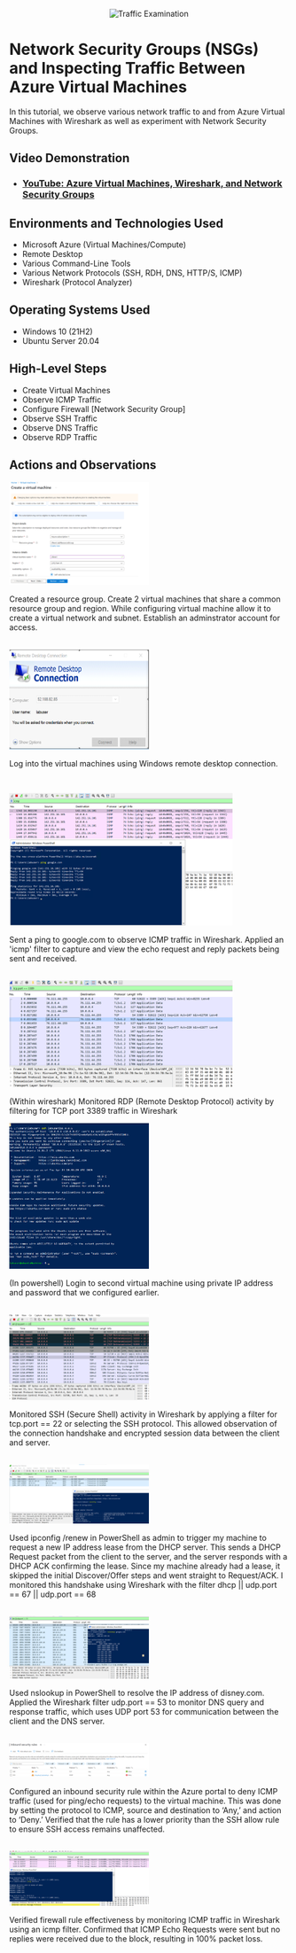 <p align="center">
<img src="https://i.imgur.com/Ua7udoS.png" alt="Traffic Examination"/>
</p>

<h1>Network Security Groups (NSGs) and Inspecting Traffic Between Azure Virtual Machines</h1>
In this tutorial, we observe various network traffic to and from Azure Virtual Machines with Wireshark as well as experiment with Network Security Groups. <br />

<h2>Video Demonstration</h2>

- ### [YouTube: Azure Virtual Machines, Wireshark, and Network Security Groups](https://www.youtube.com)

<h2>Environments and Technologies Used</h2>

- Microsoft Azure (Virtual Machines/Compute)
- Remote Desktop
- Various Command-Line Tools
- Various Network Protocols (SSH, RDH, DNS, HTTP/S, ICMP)
- Wireshark (Protocol Analyzer)

<h2>Operating Systems Used </h2>

- Windows 10 (21H2)
- Ubuntu Server 20.04

<h2>High-Level Steps</h2>

- Create Virtual Machines
- Observe ICMP Traffic
- Configure Firewall [Network Security Group]
- Observe SSH Traffic
- Observe DNS Traffic
- Observe RDP Traffic

<h2>Actions and Observations</h2>

<p>
  <img src="images/screensnip1" height="40%" width="50%" alt="Disk Sanitization Steps"/>
</p>
<p>
Created a resource group. Create 2 virtual machines that share a common resource group and region. While configuring virtual machine allow it to create a virtual network and subnet. Establish an adminstrator account for access. 
</p>
<br />
 
 <img src="images/rdp login.PNG" height="40%" width="50%" alt="Disk Sanitization Steps"/>
<p>
Log into the virtual machines using Windows remote desktop connection. 
</p>
<br />

<p>
<img src="images/icmp.PNG" height="80%" width="80%" alt="Disk Sanitization Steps"/>
</p>
<p>
Sent a ping to google.com to observe ICMP traffic in Wireshark. Applied an 'icmp' filter to capture and view the echo request and reply packets being sent and received.
</p>
<br />

<img src="images/tcp.port.PNG" height="80%" width="80%" alt="Disk Sanitization Steps"/>
<p>
  (Within wireshark) Monitored RDP (Remote Desktop Protocol) activity by filtering for TCP port 3389 traffic in Wireshark
</p>

<img src="images/ssh login.png" height="40%" width="50%" alt="Disk Sanitization Steps"/>
<p>
  (In powershell) Login to second virtual machine using private IP address and password that we configured earlier. 
</p>  
<br />

<img src="images/ssh traffic.png" height="40%" width="50%" alt="Disk Sanitization Steps"/>
<p>
  Monitored SSH (Secure Shell) activity in Wireshark by applying a filter for tcp.port == 22 or selecting the SSH protocol. This allowed observation of the connection handshake and encrypted session data between the client and server.
</p>
<br />
<img src="images/dhcpp.png" height="40%" width="50%" alt="Disk Sanitization Steps"/>
<p>
  Used ipconfig /renew in PowerShell as admin to trigger my machine to request a new IP address lease from the DHCP server. This sends a DHCP Request packet from the client to the server, and the server responds with a DHCP ACK confirming the lease. Since my machine already had a lease, it skipped the initial Discover/Offer steps and went straight to Request/ACK. I monitored this handshake using Wireshark with the filter dhcp || udp.port == 67 || udp.port == 68
</p>
<br />
<img src="images/dns.png" height="40%" width="50%" alt="Disk Sanitization Steps"/>
<p>
  Used nslookup in PowerShell to resolve the IP address of disney.com. Applied the Wireshark filter udp.port == 53 to monitor DNS query and response traffic, which uses UDP port 53 for communication between the client and the DNS server.
</p>
<br />
<img src="images/icmp firewall.PNG" height="40%" width="50%" alt="Disk Sanitization Steps"/>
<p> 
  Configured an inbound security rule within the Azure portal to deny ICMP traffic (used for ping/echo requests) to the virtual machine. This was done by setting the protocol to ICMP, source and destination to ‘Any,’ and action to ‘Deny.’ Verified that the rule has a lower priority than the SSH allow rule to ensure SSH access remains unaffected.
</p>
<br />
<img src="images/ping firewall.png" height="40%" width="50%" alt="Disk Sanitization Steps"/>
<p>
  Verified firewall rule effectiveness by monitoring ICMP traffic in Wireshark using an icmp filter. Confirmed that ICMP Echo Requests were sent but no replies were received due to the block, resulting in 100% packet loss.
</p>

